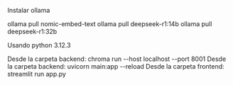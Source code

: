 Instalar ollama

ollama pull nomic-embed-text
ollama pull deepseek-r1:14b
ollama pull deepseek-r1:32b

Usando python 3.12.3

Desde la carpeta backend: chroma run --host localhost --port 8001
Desde la carpeta backend: uvicorn main:app --reload
Desde la carpeta frontend: streamlit run app.py


